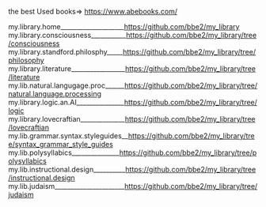 the best Used books=> https://www.abebooks.com/

my.library.home____________________https://github.com/bbe2/my_library
my.library.consciousness___________https://github.com/bbe2/my_library/tree/consciousness
my.library.standford.philosphy_____https://github.com/bbe2/my_library/tree/philosophy
my.library.literature_________________https://github.com/bbe2/my_library/tree/literature
my.lib.natural.langugage.proc______https://github.com/bbe2/my_library/tree/natural.language.processing
my.library.logic.an.AI_______________https://github.com/bbe2/my_library/tree/logic
my.library.lovecraftian______________https://github.com/bbe2/my_library/tree/lovecraftian
my.lib.grammar.syntax.styleguides__https://github.com/bbe2/my_library/tree/syntax_grammar_style_guides
my.lib.polysyllabics_______________https://github.com/bbe2/my_library/tree/polysyllabics
my.lib.instructional.design__________https://github.com/bbe2/my_library/tree/instructional.design
my.lib.judaism______________________https://github.com/bbe2/my_library/tree/judaism
